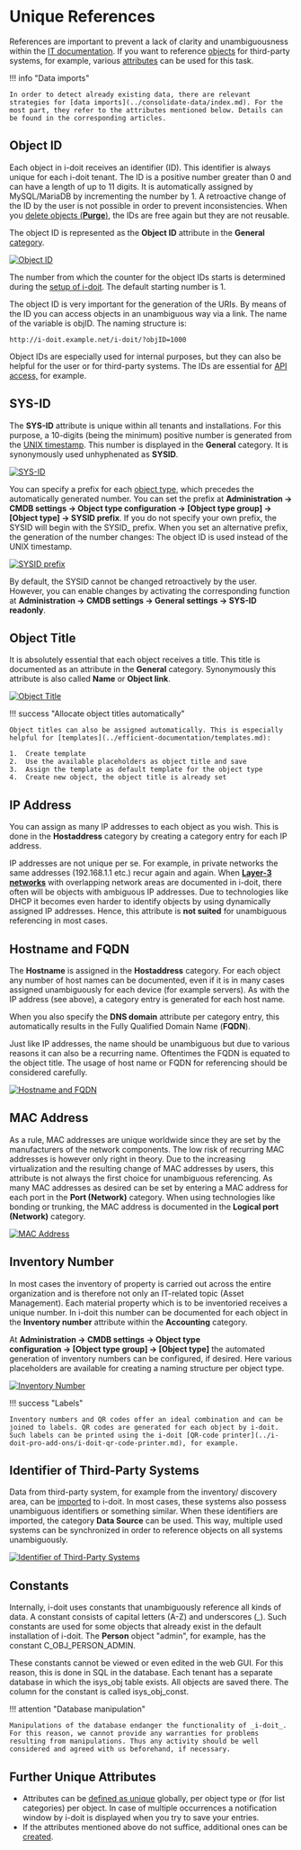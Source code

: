 # Unique References

References are important to prevent a lack of clarity and unambiguousness within the [IT documentation](../glossary.md). If you want to reference [objects](structure-of-the-it-documentation.md) for third-party systems, for example, various [attributes](../glossary.md) can be used for this task.

!!! info "Data imports"

    In order to detect already existing data, there are relevant strategies for [data imports](../consolidate-data/index.md). For the most part, they refer to the attributes mentioned below. Details can be found in the corresponding articles.

Object ID
---------

Each object in i-doit receives an identifier (ID). This identifier is always unique for each i-doit tenant. The ID is a positive number greater than 0 and can have a length of up to 11 digits. It is automatically assigned by MySQL/MariaDB by incrementing the number by 1. A retroactive change of the ID by the user is not possible in order to prevent inconsistencies. When you [delete objects (**Purge**)](./life-and-documentation-cycle.md), the IDs are free again but they are not reusable.

The object ID is represented as the **Object ID** attribute in the **General** [category](../glossary.md).

[![Object ID](../assets/images/en/basics/unique-references/1-ur.png)](../assets/images/en/basics/unique-references/1-ur.png)

The number from which the counter for the object IDs starts is determined during the [setup of i-doit](../installation/manual-installation/setup.md). The default starting number is 1.

The object ID is very important for the generation of the URIs. By means of the ID you can access objects in an unambiguous way via a link. The name of the variable is objID. The naming structure is:

    http://i-doit.example.net/i-doit/?objID=1000

Object IDs are especially used for internal purposes, but they can also be helpful for the user or for third-party systems. The IDs are essential for [API access,](../i-doit-pro-add-ons/api/index.md) for example.

SYS-ID
------

The **SYS-ID** attribute is unique within all tenants and installations. For this purpose, a 10-digits (being the minimum) positive number is generated from the [UNIX timestamp](https://en.wikipedia.org/wiki/Unix_time). This number is displayed in the **General** category. It is synonymously used unhyphenated as **SYSID**.

[![SYS-ID](../assets/images/en/basics/unique-references/2-ur.png)](../assets/images/en/basics/unique-references/2-ur.png)

You can specify a prefix for each [object type](structure-of-the-it-documentation.md), which precedes the automatically generated number. You can set the prefix at **Administration → CMDB settings → Object type configuration → [Object type group] → [Object type] → SYSID prefix**. If you do not specify your own prefix, the SYSID will begin with the SYSID_ prefix. When you set an alternative prefix, the generation of the number changes: The object ID is used instead of the UNIX timestamp.

[![SYSID prefix](../assets/images/en/basics/unique-references/3-ur.png)](../assets/images/en/basics/unique-references/3-ur.png)

By default, the SYSID cannot be changed retroactively by the user. However, you can enable changes by activating the corresponding function at **Administration → CMDB settings → General settings → SYS-ID readonly**.

Object Title
------------

It is absolutely essential that each object receives a title. This title is documented as an attribute in the **General** category. Synonymously this attribute is also called **Name** or **Object link**.

[![Object Title](../assets/images/en/basics/unique-references/4-ur.png)](../assets/images/en/basics/unique-references/4-ur.png)

!!! success "Allocate object titles automatically"

    Object titles can also be assigned automatically. This is especially helpful for [templates](../efficient-documentation/templates.md):

    1.  Create template
    2.  Use the available placeholders as object title and save
    3.  Assign the template as default template for the object type
    4.  Create new object, the object title is already set

IP Address
----------

You can assign as many IP addresses to each object as you wish. This is done in the **Hostaddress** category by creating a category entry for each IP address.

IP addresses are not unique per se. For example, in private networks the same addresses (192.168.1.1 etc.) recur again and again. When **[**Layer-3 networks**](../use-cases/ip-adress-management.md)** with overlapping network areas are documented in i-doit, there often will be objects with ambiguous IP addresses. Due to technologies like DHCP it becomes even harder to identify objects by using dynamically assigned IP addresses. Hence, this attribute is **not suited** for unambiguous referencing in most cases.

Hostname and FQDN
-----------------

The **Hostname** is assigned in the **Hostaddress** category. For each object any number of host names can be documented, even if it is in many cases assigned unambiguously for each device (for example servers). As with the IP address (see above), a category entry is generated for each host name.

When you also specify the **DNS domain** attribute per category entry, this automatically results in the Fully Qualified Domain Name (**FQDN**).

Just like IP addresses, the name should be unambiguous but due to various reasons it can also be a recurring name. Oftentimes the FQDN is equated to the object title. The usage of host name or FQDN for referencing should be considered carefully.

[![Hostname and FQDN](../assets/images/en/basics/unique-references/5-ur.png)](../assets/images/en/basics/unique-references/5-ur.png)

MAC Address
-----------

As a rule, MAC addresses are unique worldwide since they are set by the manufacturers of the network components. The low risk of recurring MAC addresses is however only right in theory. Due to the increasing virtualization and the resulting change of MAC addresses by users, this attribute is not always the first choice for unambiguous referencing. As many MAC addresses as desired can be set by entering a MAC address for each port in the **Port (Network)** category. When using technologies like bonding or trunking, the MAC address is documented in the **Logical port (Network)** category.

[![MAC Address](../assets/images/en/basics/unique-references/6-ur.png)](../assets/images/en/basics/unique-references/6-ur.png)

Inventory Number
----------------

In most cases the inventory of property is carried out across the entire organization and is therefore not only an IT-related topic (Asset Management). Each material property which is to be inventoried receives a unique number. In i-doit this number can be documented for each object in the **Inventory number** attribute within the **Accounting** category.

At **Administration → CMDB settings → Object type configuration → [Object type group] → [Object type]** the automated generation of inventory numbers can be configured, if desired. Here various placeholders are available for creating a naming structure per object type.

[![Inventory Number](../assets/images/en/basics/unique-references/7-ur.png)](../assets/images/en/basics/unique-references/7-ur.png)

!!! success "Labels"

    Inventory numbers and QR codes offer an ideal combination and can be joined to labels. QR codes are generated for each object by i-doit. Such labels can be printed using the i-doit [QR-code printer](../i-doit-pro-add-ons/i-doit-qr-code-printer.md), for example.

Identifier of Third-Party Systems
---------------------------------

Data from third-party system, for example from the inventory/ discovery area, can be [imported](../consolidate-data/index.md) to i-doit. In most cases, these systems also possess unambiguous identifiers or something similar. When these identifiers are imported, the category **Data Source** can be used. This way, multiple used systems can be synchronized in order to reference objects on all systems unambiguously.

[![Identifier of Third-Party Systems](../assets/images/en/basics/unique-references/8-ur.png)](../assets/images/en/basics/unique-references/8-ur.png)

Constants
---------

Internally, i-doit uses constants that unambiguously reference all kinds of data. A constant consists of capital letters (A-Z) and underscores (\_). Such constants are used for some objects that already exist in the default installation of i-doit. The **Person** object "admin", for example, has the constant C_OBJ_PERSON_ADMIN.

These constants cannot be viewed or even edited in the web GUI. For this reason, this is done in SQL in the database. Each tenant has a separate database in which the isys_obj table exists. All objects are saved there. The column for the constant is called isys_obj_const.

!!! attention "Database manipulation"

    Manipulations of the database endanger the functionality of _i-doit_. For this reason, we cannot provide any warranties for problems resulting from manipulations. Thus any activity should be well considered and agreed with us beforehand, if necessary.

Further Unique Attributes
-------------------------

*   Attributes can be [defined as unique](../efficient-documentation/validation-and-mandatory-fields.md) globally, per object type or (for list categories) per object. In case of multiple occurrences a notification window by i-doit is displayed when you try to save your entries.
*   If the attributes mentioned above do not suffice, additional ones can be [created](./custom-categories.md).